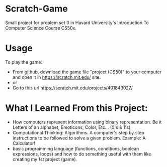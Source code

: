 # Scratch-Game
Small project for problem set 0 in Havard University's Introduction To Computer Science Course CS50x.

# Usage
To play the game:
 - From github, download the game file "project (CS50)" to your computer and open it in https://scratch.mit.edu/ site.
  - or 
  - Go to this url https://scratch.mit.edu/projects/401843027/
  
# What I Learned From this Project:
  - How computers represent information using binary representation. Be it Letters of an alphabet, Emoticons, Color, Etc... (0's & 1's)
  - Computational Thinking: Algorithms. A computer's step by step instructions to be followed to solve a given problem. Example: A Calculator!
  - basic programming language (functions, conditions, boolean expressions, loops) and how to do something useful with them like creating my 1st project (game).
  
